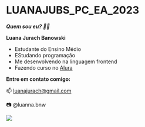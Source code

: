 # LUANAJUBS_PC_EA_2023
**_Quem sou eu? 🧠✨_**

**Luana Jurach Banowski**
- Estudante do Ensino Médio
- EStudando programação
- Me desenvolvendo na linguagem frontend
- Fazendo curso no [Alura](https://www.alura.com.br)

**Entre em contato comigo:**

📫 luanajurach@gmail.com

📷 @luanna.bnw

![](
https://media.tenor.com/1G7KLUiquh0AAAAi/typing-fast.gif)
